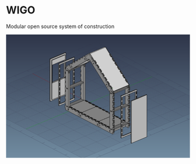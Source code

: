# WIGO
Modular open source system of construction 

![](https://github.com/bitacovir/WIGO/blob/main/Images/full%20frame.png)
